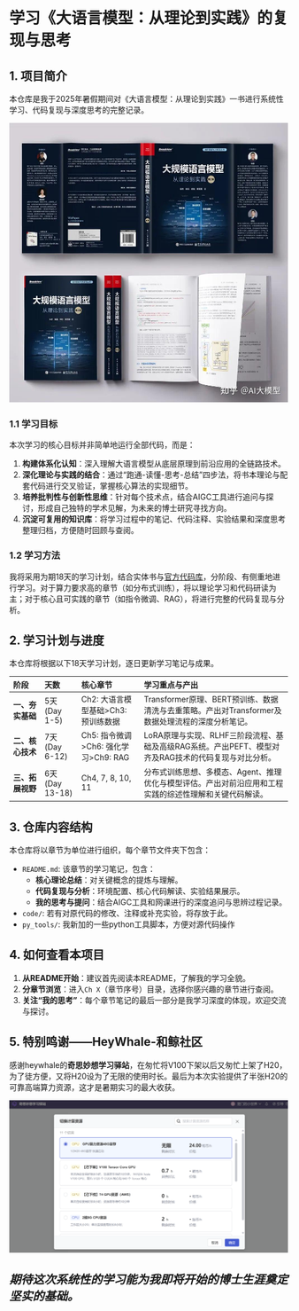 
# 学习《大语言模型：从理论到实践》的复现与思考

## 1\. 项目简介

本仓库是我于2025年暑假期间对《大语言模型：从理论到实践》一书进行系统性学习、代码复现与深度思考的完整记录。

![大语言模型：从理论到实践](assets/book_cover.jpg)

### 1.1 学习目标

本次学习的核心目标并非简单地运行全部代码，而是：

1.  **构建体系化认知**：深入理解大语言模型从底层原理到前沿应用的全链路技术。
2.  **深化理论与实践的结合**：通过“跑通-读懂-思考-总结”四步法，将书本理论与配套代码进行交叉验证，掌握核心算法的实现细节。
3.  **培养批判性与创新性思维**：针对每个技术点，结合AIGC工具进行追问与探讨，形成自己独特的学术见解，为未来的博士研究寻找方向。
4.  **沉淀可复用的知识库**：将学习过程中的笔记、代码注释、实验结果和深度思考整理归档，方便随时回顾与查阅。

### 1.2 学习方法

我将采用为期18天的学习计划，结合实体书与[官方代码库](https://github.com/intro-llm/intro-llm-code)，分阶段、有侧重地进行学习。对于算力要求高的章节（如分布式训练），将以理论学习和代码研读为主；对于核心且可实践的章节（如指令微调、RAG），将进行完整的代码复现与分析。

## 2\. 学习计划与进度

本仓库将根据以下18天学习计划，逐日更新学习笔记与成果。

| **阶段** | **天数** | **核心章节** | **学习重点与产出** |
| :--- | :--- | :--- | :--- |
| **一、夯实基础** | 5天 (Day 1-5) | Ch2: 大语言模型基础>Ch3: 预训练数据 | Transformer原理、BERT预训练、数据清洗与去重策略。产出对Transformer及数据处理流程的深度分析笔记。 |
| **二、核心技术** | 7天 (Day 6-12) | Ch5: 指令微调>Ch6: 强化学习>Ch9: RAG | LoRA原理与实现、RLHF三阶段流程、基础及高级RAG系统。产出PEFT、模型对齐及RAG技术的代码复现与对比分析。 |
| **三、拓展视野** | 6天 (Day 13-18) | Ch4, 7, 8, 10, 11 | 分布式训练思想、多模态、Agent、推理优化与模型评估。产出对前沿应用和工程实践的综述性理解和关键代码解读。 |

## 3\. 仓库内容结构

本仓库将以章节为单位进行组织，每个章节文件夹下包含：

  - `README.md`: 该章节的学习笔记，包含：
      - **核心理论总结**：对关键概念的提炼与理解。
      - **代码复现与分析**：环境配置、核心代码解读、实验结果展示。
      - **我的思考与提问**：结合AIGC工具和网课进行的深度追问与思辨过程记录。
  - `code/`: 若有对原代码的修改、注释或补充实验，将存放于此。
  - `py_tools/`: 我新加的一些python工具脚本，方便对源代码操作

## 4\. 如何查看本项目

1.  **从README开始**：建议首先阅读本README，了解我的学习全貌。
2.  **分章节浏览**：进入`Ch X`（章节序号）目录，选择你感兴趣的章节进行查阅。
3.  **关注“我的思考”**：每个章节笔记的最后一部分是我学习深度的体现，欢迎交流与探讨。

## 5\. 特别鸣谢——HeyWhale-和鲸社区

感谢heywhale的**奇思妙想学习驿站**，在匆忙将V100下架以后又匆忙上架了H20，为了徒方便，又将H20设为了无限的使用时长。最后为本次实验提供了半张H20的可靠高端算力资源，这才是暑期实习的最大收获。

![无限白嫖H20算力卡](assets/free_H20.png)


## *期待这次系统性的学习能为我即将开始的博士生涯奠定坚实的基础。*